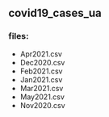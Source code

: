 ## covid19_cases_ua

### files:
* Apr2021.csv
* Dec2020.csv
* Feb2021.csv
* Jan2021.csv
* Mar2021.csv
* May2021.csv
* Nov2020.csv
